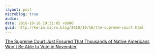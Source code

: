 ```yaml
---
layout: post
microblog: true
audio: 
date: 2018-10-16 19:31:05 +0800
guid: http://kerim.micro.blog/2018/10/16/the-supreme-court.html
---
```

[The Supreme Court Just Ensured That Thousands of Native Americans Won't Be Able to Vote in November](https://rewire.news/ablc/2018/10/11/supreme-court-native-americans-november/)
